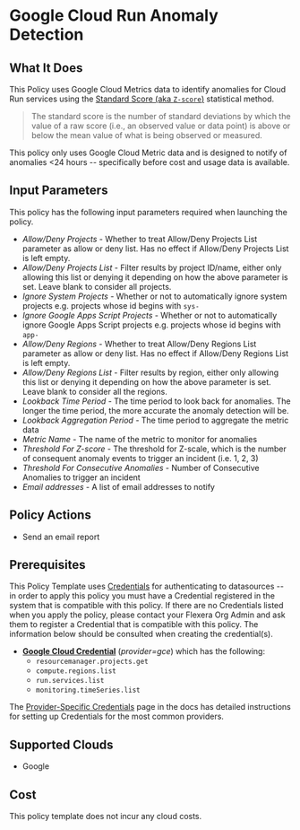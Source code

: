 # Google Cloud Run Anomaly Detection

## What It Does

This Policy uses Google Cloud Metrics data to identify anomalies for Cloud Run services using the [Standard Score (aka `Z-score`)](https://en.wikipedia.org/wiki/Standard_score) statistical method.

> The standard score is the number of standard deviations by which the value of a raw score (i.e., an observed value or data point) is above or below the mean value of what is being observed or measured.

This policy only uses Google Cloud Metric data and is designed to notify of anomalies <24 hours -- specifically before cost and usage data is available.

## Input Parameters

This policy has the following input parameters required when launching the policy.

- *Allow/Deny Projects* - Whether to treat Allow/Deny Projects List parameter as allow or deny list. Has no effect if Allow/Deny Projects List is left empty.
- *Allow/Deny Projects List* - Filter results by project ID/name, either only allowing this list or denying it depending on how the above parameter is set. Leave blank to consider all projects.
- *Ignore System Projects* - Whether or not to automatically ignore system projects e.g. projects whose id begins with `sys-`
- *Ignore Google Apps Script Projects* - Whether or not to automatically ignore Google Apps Script projects e.g. projects whose id begins with `app-`
- *Allow/Deny Regions* - Whether to treat Allow/Deny Regions List parameter as allow or deny list. Has no effect if Allow/Deny Regions List is left empty.
- *Allow/Deny Regions List* - Filter results by region, either only allowing this list or denying it depending on how the above parameter is set. Leave blank to consider all the regions.
- *Lookback Time Period* - The time period to look back for anomalies. The longer the time period, the more accurate the anomaly detection will be.
- *Lookback Aggregation Period* - The time period to aggregate the metric data
- *Metric Name* - The name of the metric to monitor for anomalies
- *Threshold For Z-score* - The threshold for Z-scale, which is the number of consequent anomaly events to trigger an incident (i.e. 1, 2, 3)
- *Threshold For Consecutive Anomalies* - Number of Consecutive Anomalies to trigger an incident
- *Email addresses* - A list of email addresses to notify

## Policy Actions

- Send an email report

## Prerequisites

This Policy Template uses [Credentials](https://docs.flexera.com/flexera/EN/Automation/ManagingCredentialsExternal.htm) for authenticating to datasources -- in order to apply this policy you must have a Credential registered in the system that is compatible with this policy. If there are no Credentials listed when you apply the policy, please contact your Flexera Org Admin and ask them to register a Credential that is compatible with this policy. The information below should be consulted when creating the credential(s).

- [**Google Cloud Credential**](https://docs.flexera.com/flexera/EN/Automation/ProviderCredentials.htm#automationadmin_4083446696_1121577) (*provider=gce*) which has the following:
  - `resourcemanager.projects.get`
  - `compute.regions.list`
  - `run.services.list`
  - `monitoring.timeSeries.list`

The [Provider-Specific Credentials](https://docs.flexera.com/flexera/EN/Automation/ProviderCredentials.htm) page in the docs has detailed instructions for setting up Credentials for the most common providers.

## Supported Clouds

- Google

## Cost

This policy template does not incur any cloud costs.
